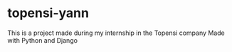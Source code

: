 # topensi-yann

This is a project made during my internship in the Topensi company
Made with Python and Django
